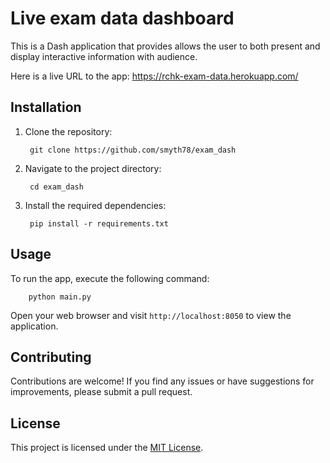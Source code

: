 # Live exam data dashboard

This is a Dash application that provides allows the user to both present and display interactive information with audience.

Here is a live URL to the app: https://rchk-exam-data.herokuapp.com/

## Installation

1. Clone the repository:

        git clone https://github.com/smyth78/exam_dash


2. Navigate to the project directory:

        cd exam_dash


3. Install the required dependencies:


        pip install -r requirements.txt

## Usage

To run the  app, execute the following command:


        python main.py

Open your web browser and visit `http://localhost:8050` to view the application.

## Contributing

Contributions are welcome! If you find any issues or have suggestions for improvements, please submit a pull request.

## License

This project is licensed under the [MIT License](LICENSE).

  
